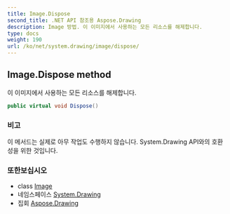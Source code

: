 ```yaml
---
title: Image.Dispose
second_title: .NET API 참조용 Aspose.Drawing
description: Image 방법. 이 이미지에서 사용하는 모든 리소스를 해제합니다.
type: docs
weight: 190
url: /ko/net/system.drawing/image/dispose/
---
```

## Image.Dispose method

이 이미지에서 사용하는 모든 리소스를 해제합니다.

```csharp
public virtual void Dispose()
```

### 비고

이 메서드는 실제로 아무 작업도 수행하지 않습니다. System.Drawing API와의 호환성을 위한 것입니다.

### 또한보십시오

* class [Image](../)
* 네임스페이스 [System.Drawing](../../image/)
* 집회 [Aspose.Drawing](../../../)



